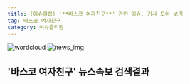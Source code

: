 ```yaml
---
title: (이슈클립) '**바스코 여자친구**' 관련 이슈, 기사 모아 보기
tag: 바스코 여자친구
category: 이슈클리핑
---
```

![wordcloud](https://s3.ap-northeast-2.amazonaws.com/lyrics101-wordcloud/2018-10-02-1538455208.png)
![news_img](https://user-images.githubusercontent.com/42597476/44507050-1206f400-a6e4-11e8-8d98-7ffbfebb353f.png)
## **'**바스코 여자친구**'** 뉴스속보 검색결과

